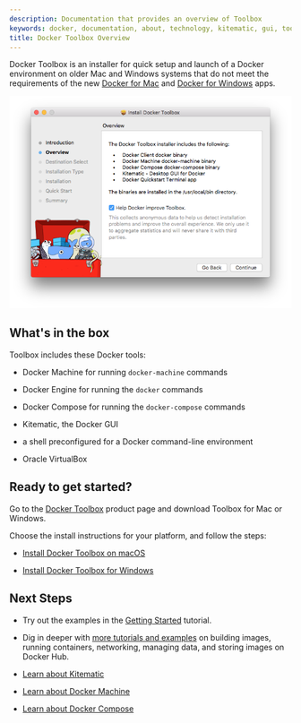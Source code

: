 ```yaml
---
description: Documentation that provides an overview of Toolbox
keywords: docker, documentation, about, technology, kitematic, gui, toolbox
title: Docker Toolbox Overview
---
```


Docker Toolbox is an installer for quick setup and launch of a Docker environment on older Mac and Windows systems that do not meet the requirements of the new [Docker for Mac](/docker-for-mac/index.md) and [Docker for Windows](/docker-for-windows/index.md) apps.

![Toolbox installer](images/toolbox-installer.png)

## What's in the box

Toolbox includes these Docker tools:

* Docker Machine for running `docker-machine` commands

* Docker Engine for running the `docker` commands

* Docker Compose for running the `docker-compose` commands

* Kitematic, the Docker GUI

* a shell preconfigured for a Docker command-line environment

* Oracle VirtualBox

## Ready to get started?

Go to the <a href="https://www.docker.com/products/docker-toolbox" target="_blank">Docker Toolbox</a> product page and download Toolbox for Mac or Windows.

Choose the install instructions for your platform, and follow the steps:

* [Install Docker Toolbox on macOS](toolbox_install_mac.md)

* [Install Docker Toolbox for Windows](toolbox_install_windows.md)


## Next Steps

* Try out the examples in the [Getting Started](/engine/getstarted/index.md) tutorial.

* Dig in deeper with [more tutorials and examples](/engine/tutorials/index.md) on building images, running containers, networking, managing data, and storing images on Docker Hub.

* [Learn about Kitematic](/kitematic/userguide.md)

* [Learn about Docker Machine](/machine/overview.md)

* [Learn about Docker Compose](/compose/overview.md)